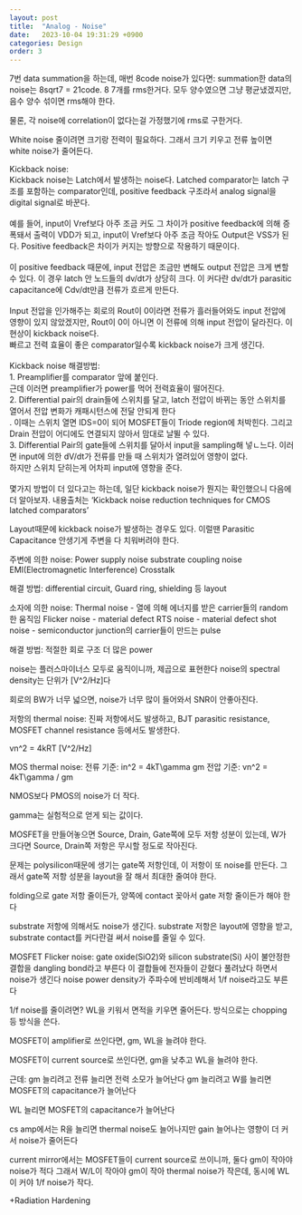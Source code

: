 ```yaml
---
layout: post
title:  "Analog - Noise"
date:   2023-10-04 19:31:29 +0900
categories: Design
order: 3
---
```


7번 data summation을 하는데, 매번 8code noise가 있다면:
summation한 data의 noise는 8sqrt7 = 21code. 8 7개를 rms한거다.
모두 양수였으면 그냥 평균냈겠지만, 음수 양수 섞이면 rms해야 한다.

물론, 각 noise에 correlation이 없다는걸 가정했기에 rms로 구한거다.

White noise 줄이려면 크기랑 전력이 필요하다. 그래서 크기 키우고 전류 높이면 white noise가 줄어든다.<br>


Kickback noise:<br>
Kickback noise는 Latch에서 발생하는 noise다. Latched comparator는 latch 구조를 포함하는 comparator인데, positive feedback 구조라서 analog signal을 digital signal로 바꾼다.<br>
<br>
예를 들어, input이 Vref보다 아주 조금 커도 그 차이가 positive feedback에 의해 증폭돼서 출력이 VDD가 되고, input이 Vref보다 아주 조금 작아도 Output은 VSS가 된다. Positive feedback은 차이가 커지는 방향으로 작용하기 때문이다.<br>
<br>
이 positive feedback 때문에, input 전압은 조금만 변해도 output 전압은 크게 변할 수 있다. 이 경우 latch 안 노드들의 dv/dt가 상당히 크다. 이 커다란 dv/dt가 parasitic capacitance에 Cdv/dt만큼 전류가 흐르게 만든다.<br>
<br>
Input 전압을 인가해주는 회로의 Rout이 0이라면 전류가 흘러들어와도 input 전압에 영향이 있지 않았겠지만, Rout이 0이 아니면 이 전류에 의해 input 전압이 달라진다. 이 현상이 kickback noise다.<br>
빠르고 전력 효율이 좋은 comparator일수록 kickback noise가 크게 생긴다.<br>
<br>
Kickback noise 해결방법:<br>
1\. Preamplifier를 comparator 앞에 붙인다.<br>
근데 이러면 preamplifier가 power를 먹어 전력효율이 떨어진다.<br>
2\. Differential pair의 drain들에 스위치를 달고, latch 전압이 바뀌는 동안 스위치를 열어서 전압 변화가 캐패시턴스에 전달 안되게 한다<br>.
이때는 스위치 열면 IDS=0이 되어 MOSFET들이 Triode region에 처박힌다. 그리고 Drain 전압이 어디에도 연결되지 않아서 맘대로 날뛸 수 있다.<br>
3\. Differential Pair의 gate들에 스위치를 달아서 input을 sampling해 넣ㄴ느다. 이러면 input에 의한 dV/dt가 전류를 만들 때 스위치가 열려있어 영향이 없다.<br>
하지만 스위치 닫히는게 어차피 input에 영향을 준다.<br>
<br>
몇가지 방법이 더 있다고는 하는데, 일단 kickback noise가 뭔지는 확인했으니 다음에 더 알아보자. 내용출처는 ‘Kickback noise reduction techniques for CMOS latched comparators’<br>

Layout때문에 kickback noise가 발생하는 경우도 있다.
이럴땐 Parasitic Capacitance 안생기게 주변을 다 치워버려야 한다.


주변에 의한 noise:
Power supply noise
substrate coupling noise
EMI(Electromagnetic Interference)
Crosstalk

해결 방법:
differential circuit,
Guard ring, shielding 등 layout

소자에 의한 noise:
Thermal noise - 열에 의해 에너지를 받은 carrier들의 random한 움직임
Flicker noise - material defect
RTS noise - material defect
shot noise - semiconductor junction의 carrier들이 만드는 pulse

해결 방법:
적절한 회로 구조
더 많은 power


noise는 플러스마이너스 모두로 움직이니까, 제곱으로 표현한다
noise의 spectral density는 단위가 [V^2/Hz]다


회로의 BW가 너무 넓으면, noise가 너무 많이 들어와서 SNR이 안좋아진다.

저항의 thermal noise:
진짜 저항에서도 발생하고, BJT parasitic resistance, MOSFET channel resistance 등에서도 발생한다.

vn^2 = 4kRT [V^2/Hz]

MOS thermal noise:
전류 기준: in^2 = 4kT\gamma gm
전압 기준: vn^2 = 4kT\gamma / gm

NMOS보다 PMOS의 noise가 더 작다.

gamma는 실험적으로 얻게 되는 값이다.

MOSFET을 만들어놓으면 Source, Drain, Gate쪽에 모두 저항 성분이 있는데,
W가 크다면 Source, Drain쪽 저항은 무시할 정도로 작아진다.

문제는 polysilicon때문에 생기는 gate쪽 저항인데,
이 저항이 또 noise를 만든다.
그래서 gate쪽 저항 성분을 layout을 잘 해서 최대한 줄여야 한다.

folding으로 gate 저항 줄이든가,
양쪽에 contact 꽂아서 gate 저항 줄이든가 해야 한다

substrate 저항에 의해서도 noise가 생긴다.
substrate 저항은 layout에 영향을 받고,
substrate contact를 커다란걸 써서 noise를 줄일 수 있다.

MOSFET Flicker noise:
gate oxide(SiO2)와 silicon substrate(Si) 사이 불안정한 결합을 dangling bond라고 부른다
이 결합들에 전자들이 갇혔다 풀려났다 하면서 noise가 생긴다
noise power density가 주파수에 반비례해서 1/f noise라고도 부른다

1/f noise를 줄이려면?
WL을 키워서 면적을 키우면 줄어든다.
방식으로는 chopping 등 방식을 쓴다.


MOSFET이 amplifier로 쓰인다면,
gm, WL을 늘려야 한다.

MOSFET이 current source로 쓰인다면,
gm을 낮추고 WL을 늘려야 한다.

근데:
gm 늘리려고 전류 늘리면 전력 소모가 늘어난다
gm 늘리려고 W를 늘리면 MOSFET의 capacitance가 늘어난다

WL 늘리면 MOSFET의 capacitance가 늘어난다

cs amp에서는 R을 늘리면 thermal noise도 늘어나지만 gain 늘어나는 영향이 더 커서 noise가 줄어든다

current mirror에서는 MOSFET들이 current source로 쓰이니까, 둘다 gm이 작아야 noise가 적다
그래서 W/L이 작아야 gm이 작아 thermal noise가 작은데, 동시에 WL이 커야 1/f noise가 작다.

+Radiation Hardening